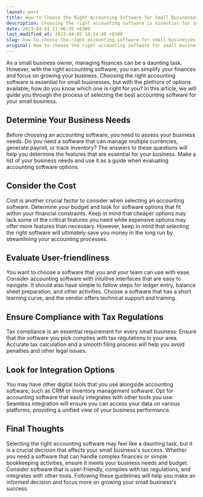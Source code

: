 ```yaml
---
layout: post
title: How to Choose the Right Accounting Software for Small Businesses?
description: Choosing the right accounting software is essential for small businesses. This article will guide you through the process of selecting the best accounting software for your small business.
date: 2023-04-01 21:06:35 +0300
last_modified_at: 2023-04-02 10:24:48 +0300
slug: how-to-choose-the-right-accounting-software-for-small-businesses
original: How to choose the right accounting software for small businesses?
---
```

As a small business owner, managing finances can be a daunting task. However, with the right accounting software, you can simplify your finances and focus on growing your business. Choosing the right accounting software is essential for small businesses, but with the plethora of options available, how do you know which one is right for you? In this article, we will guide you through the process of selecting the best accounting software for your small business.

## Determine Your Business Needs
Before choosing an accounting software, you need to assess your business needs. Do you need a software that can manage multiple currencies, generate payroll, or track inventory? The answers to these questions will help you determine the features that are essential for your business. Make a list of your business needs and use it as a guide when evaluating accounting software options.

## Consider the Cost
Cost is another crucial factor to consider when selecting an accounting software. Determine your budget and look for software options that fit within your financial constraints. Keep in mind that cheaper options may lack some of the critical features you need while expensive options may offer more features than necessary. However, keep in mind that selecting the right software will ultimately save you money in the long run by streamlining your accounting processes.

## Evaluate User-friendliness
You want to choose a software that you and your team can use with ease. Consider accounting software with intuitive interfaces that are easy to navigate. It should also have simple to follow steps for ledger entry, balance sheet preparation, and other activities. Choose a software that has a short learning curve, and the vendor offers technical support and training.

## Ensure Compliance with Tax Regulations
Tax compliance is an essential requirement for every small business. Ensure that the software you pick complies with tax regulations in your area. Accurate tax calculation and a smooth filing process will help you avoid penalties and other legal issues.

## Look for Integration Options
You may have other digital tools that you use alongside accounting software, such as CRM or inventory management software. Opt for accounting software that easily integrates with other tools you use. Seamless integration will ensure you can access your data on various platforms, providing a unified view of your business performance.

## Final Thoughts
Selecting the right accounting software may feel like a daunting task, but it is a crucial decision that affects your small business's success. Whether you need a software that can handle complex finances or simple bookkeeping activities, ensure it meets your business needs and budget. Consider software that is user-friendly, complies with tax regulations, and integrates with other tools. Following these guidelines will help you make an informed decision and focus more on growing your small business's success.